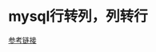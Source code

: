 # mysql行转列，列转行

[参考链接](http://www.jb51.net/article/109203.htm)

<!--
create time: 2018-04-22 12:06:30
Author: Alfred

This file is created by Marboo<http://marboo.io> template file $MARBOO_HOME/.media/starts/default.md
本文件由 Marboo<http://marboo.io> 模板文件 $MARBOO_HOME/.media/starts/default.md 创建
-->


